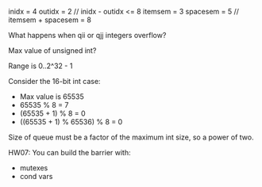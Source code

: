 
inidx = 4
outidx = 2     // inidx - outidx <= 8
itemsem = 3
spacesem = 5   // itemsem + spacesem = 8

What happens when qii or qjj integers overflow?

Max value of unsigned int?

Range is 0..2^32 - 1

Consider the 16-bit int case:

 - Max value is 65535
 - 65535 % 8 = 7
 - (65535 + 1) % 8 = 0
 - ((65535 + 1) % 65536) % 8 = 0

Size of queue must be a factor of the maximum int size, so a power of two.


HW07: You can build the barrier with:

  - mutexes
  - cond vars



